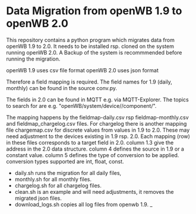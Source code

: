 # Data Migration from openWB 1.9 to openWB 2.0

This repository contains a python program which migrates data from openWB 1.9 to 2.0.
It needs to be installed rsp. cloned on the system running openWB 2.0.
A Backup of the system is recommmended before running the migration.

openWB 1.9 uses csv file format
openWB 2.0 uses json format

Therefore a field mapping is required.
The field names for 1.9 (daily, monthly) can be found in the source conv.py.

The fields in 2.0 can be found in MQTT e.g. via MQTT-Explorer.
The topics to search for are e.g. "openWB/system/device/<device-no>/component/<component-no>".

The mapping happens by the fieldmap-daily.csv rsp fieldmap-monthly.csv and fieldmap_chargelog.csv files.
For chargelog there is another mapping file chargemap.csv for discrete values from values in 1.9 to 2.0. 
These may need adjustment to the devices existing in 1.9 rsp. 2.0.
Each mapping (row) in these files corresponds to a target field in 2.0.
column 1.3 give the address in the 2.0 data structure.
column 4 defines the source in 1.9 or a constant value.
column 5 defines the type of conversion to be applied.
conversion types supported are int, float, const.

- daily.sh runs the migration for all daily files,
- monthly.sh for all monthly files.
- chargelog.sh for all chargelog files.
- clean.sh is an example and will need adjustments, it removes the migrated json files.
- download_logs.sh copies all log files from openwb 1.9.
_

